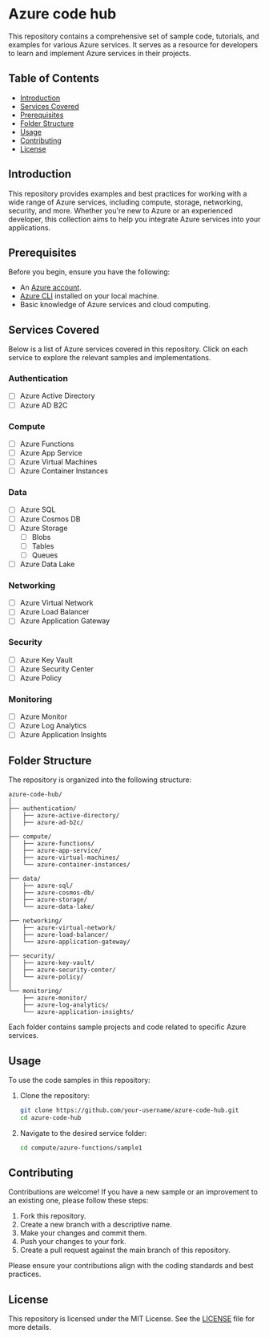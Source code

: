 # Azure code hub

This repository contains a comprehensive set of sample code, tutorials, and examples for various Azure services. It serves as a resource for developers to learn and implement Azure services in their projects.

## Table of Contents

- [Introduction](#introduction)
- [Services Covered](#services-covered)
- [Prerequisites](#prerequisites)
- [Folder Structure](#folder-structure)
- [Usage](#usage)
- [Contributing](#contributing)
- [License](#license)

## Introduction

This repository provides examples and best practices for working with a wide range of Azure services, including compute, storage, networking, security, and more. Whether you're new to Azure or an experienced developer, this collection aims to help you integrate Azure services into your applications.

## Prerequisites

Before you begin, ensure you have the following:

- An [Azure account](https://azure.microsoft.com/en-us/free/).
- [Azure CLI](https://learn.microsoft.com/en-us/cli/azure/install-azure-cli-windows?tabs=azure-cli) installed on your local machine.
- Basic knowledge of Azure services and cloud computing.

## Services Covered

Below is a list of Azure services covered in this repository. Click on each service to explore the relevant samples and implementations.

### Authentication
- [ ] Azure Active Directory
- [ ] Azure AD B2C

### Compute
- [ ] Azure Functions
- [ ] Azure App Service
- [ ] Azure Virtual Machines
- [ ] Azure Container Instances

### Data
- [ ] Azure SQL
- [ ] Azure Cosmos DB
- [ ] Azure Storage
  - [ ] Blobs
  - [ ] Tables
  - [ ] Queues
- [ ] Azure Data Lake

### Networking
- [ ] Azure Virtual Network
- [ ] Azure Load Balancer
- [ ] Azure Application Gateway

### Security
- [ ] Azure Key Vault
- [ ] Azure Security Center
- [ ] Azure Policy

### Monitoring
- [ ] Azure Monitor
- [ ] Azure Log Analytics
- [ ] Azure Application Insights

## Folder Structure

The repository is organized into the following structure:

```
azure-code-hub/
│
├── authentication/
│   ├── azure-active-directory/
│   ├── azure-ad-b2c/
│
├── compute/
│   ├── azure-functions/
│   ├── azure-app-service/
│   ├── azure-virtual-machines/
│   └── azure-container-instances/
│
├── data/
│   ├── azure-sql/
│   ├── azure-cosmos-db/
│   ├── azure-storage/
│   └── azure-data-lake/
│
├── networking/
│   ├── azure-virtual-network/
│   ├── azure-load-balancer/
│   └── azure-application-gateway/
│
├── security/
│   ├── azure-key-vault/
│   ├── azure-security-center/
│   └── azure-policy/
│
└── monitoring/
    ├── azure-monitor/
    ├── azure-log-analytics/
    └── azure-application-insights/
```

Each folder contains sample projects and code related to specific Azure services.

## Usage

To use the code samples in this repository:

1. Clone the repository:
   ```sh
   git clone https://github.com/your-username/azure-code-hub.git
   cd azure-code-hub
   ```

2. Navigate to the desired service folder:
   ```sh
   cd compute/azure-functions/sample1
   ```

## Contributing

Contributions are welcome! If you have a new sample or an improvement to an existing one, please follow these steps:

1. Fork this repository.
2. Create a new branch with a descriptive name.
3. Make your changes and commit them.
4. Push your changes to your fork.
5. Create a pull request against the main branch of this repository.

Please ensure your contributions align with the coding standards and best practices.

## License

This repository is licensed under the MIT License. See the [LICENSE](LICENSE) file for more details.
